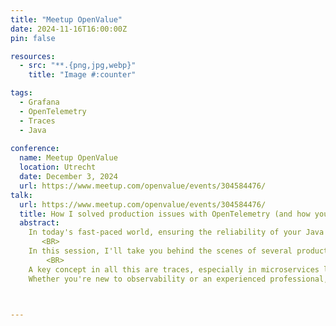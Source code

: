```yaml
---
title: "Meetup OpenValue"
date: 2024-11-16T16:00:00Z
pin: false

resources:
  - src: "**.{png,jpg,webp}"
    title: "Image #:counter"

tags:
  - Grafana
  - OpenTelemetry
  - Traces
  - Java
  
conference:
  name: Meetup OpenValue
  location: Utrecht
  date: December 3, 2024
  url: https://www.meetup.com/openvalue/events/304584476/
talk:
  url: https://www.meetup.com/openvalue/events/304584476/
  title: How I solved production issues with OpenTelemetry (and how you can too)
  abstract:
    In today's fast-paced world, ensuring the reliability of your Java applications is critical. But how do you effectively identify and resolve production issues before they escalate? With cloud-native applications, it can be even more difficult because you can't log into the system to get some of the data you need. The answer lies in observability - and more specifically, OpenTelemetry.<BR>
       <BR> 
    In this session, I'll take you behind the scenes of several production problems I've solved using OpenTelemetry. You'll learn how I uncovered critical problems that were invisible without the right telemetry data - and how you can do the same. From tracking down elusive bugs with traces to uncovering system bottlenecks with metrics, OpenTelemetry provides the tools you need to truly understand what's happening in your application in real time.<BR>   
        <BR>
    A key concept in all this are traces, especially in microservices landscapes. That's because architecture diagrams often don't tell the whole story. I'll show you how these traces can help you build a service graph and save you hours in a crisis. A service graph gives you the overview and helps you to pinpoint where to look for problems.<BR><BR>
    Whether you're new to observability or an experienced professional, this session will give you the practical insights and tools to dramatically improve the observability of your application - and change the way you handle production issues. Solving problems is much easier when you have the right data at your fingertips.



---
```


